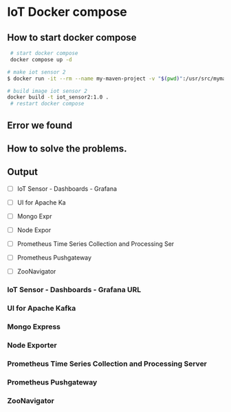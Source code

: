 # IoT Docker compose


## How to start docker compose

```bash
 # start docker compose
 docker compose up -d

# make iot sensor 2
$ docker run -it --rm --name my-maven-project -v "$(pwd)":/usr/src/mymaven -w /usr/src/mymaven arm64v8/maven:3.8-jdk-8 mvn clean install

# build image iot sensor 2
docker build -t iot_sensor2:1.0 .
 # restart docker compose 
```

## Error we found


## How to solve the problems.


## Output

- [ ] IoT Sensor - Dashboards - Grafana 
- [ ] UI for Apache Ka
- [ ] Mongo Expr
- [ ] Node Expor
- [ ] Prometheus Time Series Collection and Processing Ser
- [ ] Prometheus Pushgateway
- [ ] ZooNavigator


### IoT Sensor - Dashboards - Grafana URL

### UI for Apache Kafka

### Mongo Express

### Node Exporter

### Prometheus Time Series Collection and Processing Server

### Prometheus Pushgateway

### ZooNavigator